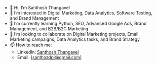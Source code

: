 - 👋 Hi, I’m Santhosh Thangavel
- 👀 I’m interested in Digital Marketing, Data Analytics, Software Testing, and Brand Management  
- 🌱 I’m currently learning Python, SEO, Advanced Google Ads, Brand Management, and B2B/B2C Marketing  
- 💞️ I’m looking to collaborate on Digital Marketing projects, Email Marketing campaigns, Data Analytics tasks, and Brand Strategy  
- 📫 How to reach me:  
  - LinkedIn: [Santhosh Thangavel](www.linkedin.com/in/santhosh-96x)  
  - Email: [santhozdpi@gmail.com]  

